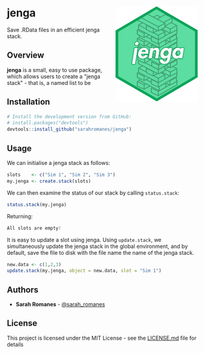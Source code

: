 jenga <img src="man/figures/jenga-icon.png" align="right"  height="250" width="217"/>
======================================================

Save .RData files in an efficient jenga stack.

Overview
--------

**jenga** is a small, easy to use package, which allows users to create a "jenga stack" - that is, a named list to be 



Installation
--------

```r
# Install the development version from GitHub:
# install.packages("devtools")
devtools::install_github("sarahromanes/jenga")

```


Usage
-----

We can initialise a jenga stack as follows:

```r
slots    <- c("Sim 1", "Sim 2", "Sim 3")
my.jenga <- create.stack(slots)
```
We can then examine the status of our stack by calling ```status.stack```:

```r
status.stack(my.jenga)
```

Returning:

```r
All slots are empty!
```

It is easy to update a slot using jenga. Using ```update.stack```, we simultaneously update the jenga stack in the global environment, and by default, save the file to disk with the file name the name of the jenga stack. 

```r
new.data <- c(1,2,3)
update.stack(my.jenga, object = new.data, slot = "Sim 1")
```


## Authors

* **Sarah Romanes**  - [@sarah_romanes](https://twitter.com/sarah_romanes)

## License

This project is licensed under the MIT License - see the [LICENSE.md](LICENSE.md) file for details




